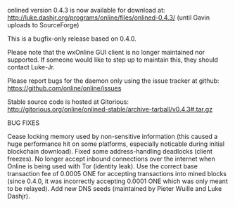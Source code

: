 onlined version 0.4.3 is now available for download at:
http://luke.dashjr.org/programs/online/files/onlined-0.4.3/ (until Gavin uploads to SourceForge)

This is a bugfix-only release based on 0.4.0.

Please note that the wxOnline GUI client is no longer maintained nor supported. If someone would like to step up to maintain this, they should contact Luke-Jr.

Please report bugs for the daemon only using the issue tracker at github:
https://github.com/online/online/issues

Stable source code is hosted at Gitorious:
http://gitorious.org/online/onlined-stable/archive-tarball/v0.4.3#.tar.gz

BUG FIXES

Cease locking memory used by non-sensitive information (this caused a huge performance hit on some platforms, especially noticable during initial blockchain download).
Fixed some address-handling deadlocks (client freezes).
No longer accept inbound connections over the internet when Online is being used with Tor (identity leak).
Use the correct base transaction fee of 0.0005 ONE for accepting transactions into mined blocks (since 0.4.0, it was incorrectly accepting 0.0001 ONE which was only meant to be relayed).
Add new DNS seeds (maintained by Pieter Wuille and Luke Dashjr).

